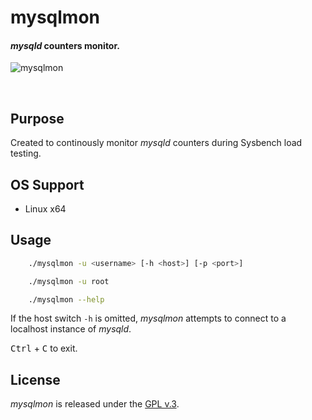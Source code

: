
# mysqlmon

#### *mysqld* counters monitor.


[1]: https://tinram.github.io/images/mysqlmon.png
![mysqlmon][1]

<br>

## Purpose

Created to continously monitor *mysqld* counters during Sysbench load testing.


## OS Support

+ Linux x64


## Usage

```bash
    ./mysqlmon -u <username> [-h <host>] [-p <port>]

    ./mysqlmon -u root

    ./mysqlmon --help
```

If the host switch `-h` is omitted, *mysqlmon* attempts to connect to a localhost instance of *mysqld*.

<kbd>Ctrl</kbd> + <kbd>C</kbd> to exit.


## License

*mysqlmon* is released under the [GPL v.3](https://www.gnu.org/licenses/gpl-3.0.html).
